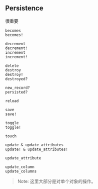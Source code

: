 ## Persistence

很重要

```
becomes
becomes!

decrement
decrement!
increment
increment!

delete
destroy
destroy!
destroyed?

new_record?
persisted?

reload

save
save!

toggle
toggle!

touch

update & update_attributes
update! & update_attributes!

update_attribute

update_column
update_columns
```

> Note: 这里大部分是对单个对象的操作。
